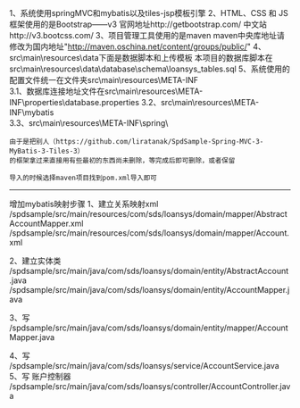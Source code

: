 1、系统使用springMVC和mybatis以及tiles-jsp模板引擎
2、HTML、CSS 和 JS 框架使用的是Bootstrap——v3
	官网地址http://getbootstrap.com/
	中文站http://v3.bootcss.com/
3、项目管理工具使用的是maven
	maven中央库地址请修改为国内地址"http://maven.oschina.net/content/groups/public/"
4、src\main\resources\data下面是数据脚本和上传模板
	本项目的数据库脚本在src\main\resources\data\database\schema\loansys_tables.sql
5、系统使用的配置文件统一在文件夹src\main\resources\META-INF\
	3.1、数据库连接地址文件在src\main\resources\META-INF\properties\database.properties
	3.2、src\main\resources\META-INF\mybatis\
	3.3、src\main\resources\META-INF\spring\


	由于是把别人（https://github.com/liratanak/SpdSample-Spring-MVC-3-MyBatis-3-Tiles-3）
	的框架拿过来直接用有些最初的东西尚未删除，等完成后即可删除，或者保留

	导入的时候选择maven项目找到pom.xml导入即可
	
-------------
增加mybatis映射步骤
1、建立关系映射xml
/spdsample/src/main/resources/com/sds/loansys/domain/mapper/AbstractAccountMapper.xml
/spdsample/src/main/resources/com/sds/loansys/domain/mapper/Account.xml

2、建立实体类
/spdsample/src/main/java/com/sds/loansys/domain/entity/AbstractAccount.java
/spdsample/src/main/java/com/sds/loansys/domain/entity/AccountMapper.java

3、写
/spdsample/src/main/java/com/sds/loansys/domain/entity/mapper/AccountMapper.java

4、写
/spdsample/src/main/java/com/sds/loansys/service/AccountService.java
5、写 账户控制器
/spdsample/src/main/java/com/sds/loansys/controller/AccountController.java